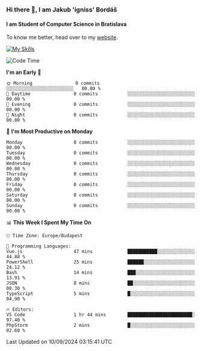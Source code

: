 ### Hi there 👋, I am Jakub 'igniss' Bordáš

#### I am Student of Computer Science in Bratislava
To know me better, head over to my [website](https://bordas.sk).

[![My Skills](https://skillicons.dev/icons?i=js,html,css,figma,svelte,java,kotlin,python,postgresql,typescript,nest,nodejs)](https://bordas.sk)


<!--START_SECTION:waka-->
![Code Time](http://img.shields.io/badge/Code%20Time-1%2C516%20hrs%2015%20mins-blue)

**I'm an Early 🐤** 

```text
🌞 Morning                0 commits           ░░░░░░░░░░░░░░░░░░░░░░░░░   00.00 % 
🌆 Daytime                0 commits           ░░░░░░░░░░░░░░░░░░░░░░░░░   00.00 % 
🌃 Evening                0 commits           ░░░░░░░░░░░░░░░░░░░░░░░░░   00.00 % 
🌙 Night                  0 commits           ░░░░░░░░░░░░░░░░░░░░░░░░░   00.00 % 
```
📅 **I'm Most Productive on Monday** 

```text
Monday                   0 commits           ░░░░░░░░░░░░░░░░░░░░░░░░░   00.00 % 
Tuesday                  0 commits           ░░░░░░░░░░░░░░░░░░░░░░░░░   00.00 % 
Wednesday                0 commits           ░░░░░░░░░░░░░░░░░░░░░░░░░   00.00 % 
Thursday                 0 commits           ░░░░░░░░░░░░░░░░░░░░░░░░░   00.00 % 
Friday                   0 commits           ░░░░░░░░░░░░░░░░░░░░░░░░░   00.00 % 
Saturday                 0 commits           ░░░░░░░░░░░░░░░░░░░░░░░░░   00.00 % 
Sunday                   0 commits           ░░░░░░░░░░░░░░░░░░░░░░░░░   00.00 % 
```


📊 **This Week I Spent My Time On** 

```text
🕑︎ Time Zone: Europe/Budapest

💬 Programming Languages: 
Vue.js                   47 mins             ███████████░░░░░░░░░░░░░░   44.88 % 
PowerShell               25 mins             ██████░░░░░░░░░░░░░░░░░░░   24.12 % 
Bash                     14 mins             ███░░░░░░░░░░░░░░░░░░░░░░   13.91 % 
JSON                     8 mins              ██░░░░░░░░░░░░░░░░░░░░░░░   08.30 % 
TypeScript               5 mins              █░░░░░░░░░░░░░░░░░░░░░░░░   04.90 % 

🔥 Editors: 
VS Code                  1 hr 44 mins        ████████████████████████░   97.40 % 
PhpStorm                 2 mins              █░░░░░░░░░░░░░░░░░░░░░░░░   02.60 % 
```


 Last Updated on 10/09/2024 03:15:41 UTC
<!--END_SECTION:waka-->
